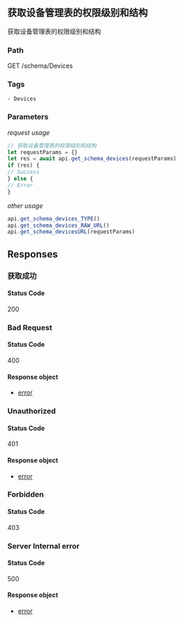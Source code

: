 ## 获取设备管理表的权限级别和结构

获取设备管理表的权限级别和结构
### Path
GET /schema/Devices

### Tags
    - Devices
### Parameters


*request usage*
```javascript
// 获取设备管理表的权限级别和结构
let requestParams = {}
let res = await api.get_schema_devices(requestParams)
if (res) {
// Success
} else {
// Error
}
```
*other usage*
```javascript
api.get_schema_devices_TYPE()
api.get_schema_devices_RAW_URL()
api.get_schema_devicesURL(requestParams)
```

## Responses
### 获取成功

#### Status Code
200



### Bad Request

#### Status Code
400


#### Response object
* [error](../models/error.md)

### Unauthorized

#### Status Code
401


#### Response object
* [error](../models/error.md)

### Forbidden

#### Status Code
403



### Server Internal error

#### Status Code
500


#### Response object
* [error](../models/error.md)


